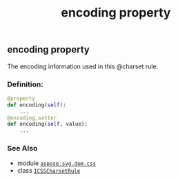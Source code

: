 ﻿---
title: encoding property
second_title: Aspose.SVG for Python via .NET API References
description: 
type: docs
weight: 40
url: /python-net/aspose.svg.dom.css/icsscharsetrule/encoding/
is_root: false
---

## encoding property


The encoding information used in this @charset rule.
### Definition:
```python
@property
def encoding(self):
    ...
@encoding.setter
def encoding(self, value):
    ...
```

### See Also
* module [`aspose.svg.dom.css`](../../)
* class [`ICSSCharsetRule`](/svg/python-net/aspose.svg.dom.css/icsscharsetrule)
